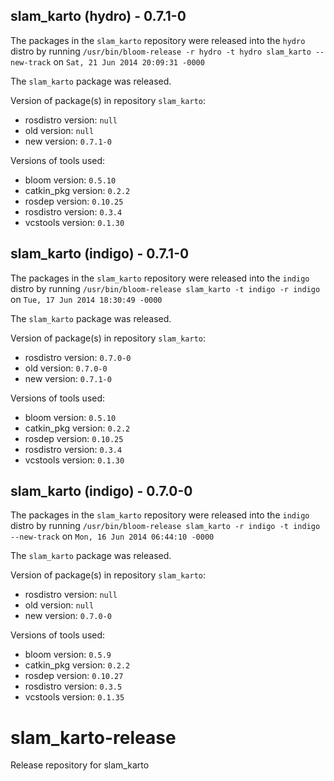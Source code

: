 ## slam_karto (hydro) - 0.7.1-0

The packages in the `slam_karto` repository were released into the `hydro` distro by running `/usr/bin/bloom-release -r hydro -t hydro slam_karto --new-track` on `Sat, 21 Jun 2014 20:09:31 -0000`

The `slam_karto` package was released.

Version of package(s) in repository `slam_karto`:
- rosdistro version: `null`
- old version: `null`
- new version: `0.7.1-0`

Versions of tools used:
- bloom version: `0.5.10`
- catkin_pkg version: `0.2.2`
- rosdep version: `0.10.25`
- rosdistro version: `0.3.4`
- vcstools version: `0.1.30`


## slam_karto (indigo) - 0.7.1-0

The packages in the `slam_karto` repository were released into the `indigo` distro by running `/usr/bin/bloom-release slam_karto -t indigo -r indigo` on `Tue, 17 Jun 2014 18:30:49 -0000`

The `slam_karto` package was released.

Version of package(s) in repository `slam_karto`:
- rosdistro version: `0.7.0-0`
- old version: `0.7.0-0`
- new version: `0.7.1-0`

Versions of tools used:
- bloom version: `0.5.10`
- catkin_pkg version: `0.2.2`
- rosdep version: `0.10.25`
- rosdistro version: `0.3.4`
- vcstools version: `0.1.30`


## slam_karto (indigo) - 0.7.0-0

The packages in the `slam_karto` repository were released into the `indigo` distro by running `/usr/bin/bloom-release slam_karto -r indigo -t indigo --new-track` on `Mon, 16 Jun 2014 06:44:10 -0000`

The `slam_karto` package was released.

Version of package(s) in repository `slam_karto`:
- rosdistro version: `null`
- old version: `null`
- new version: `0.7.0-0`

Versions of tools used:
- bloom version: `0.5.9`
- catkin_pkg version: `0.2.2`
- rosdep version: `0.10.27`
- rosdistro version: `0.3.5`
- vcstools version: `0.1.35`


slam_karto-release
==================

Release repository for slam_karto
